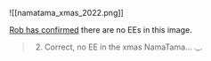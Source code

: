 ![[namatama_xmas_2022.png]]

[Rob has confirmed](https://discord.com/channels/1008696016318513243/1011929497139953744/1060953066553217135) there are no EEs in this image.
> 2. Correct, no EE in the xmas NamaTama... .\_.
